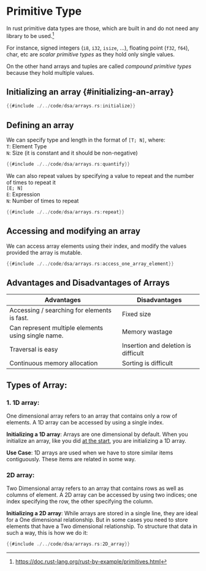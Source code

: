 # Primitive Type
In rust primitive data types are those, which are built in and do not need any library to be used.[^1] 

For instance, signed integers (`i8`, `i32`, `isize`, ...), floating point (`f32`, `f64`), char, etc are *scalar primitive types* as they hold only single values.

On the other hand arrays and tuples are called *compound primitive types* because they hold multiple values.


## Initializing an array {#initializing-an-array}
```rust
{{#include ./../code/dsa/arrays.rs:initialize}}
```

## Defining an array
We can specify type and length in the format of `[T; N]`, where:<br>
`T`: Element Type<br>
`N`: Size (it is constant and it should be non-negative)
```rust
{{#include ./../code/dsa/arrays.rs:quantify}}
```

We can also repeat values by specifying a value to repeat and the number of times to repeat it<br>
`[E; N]`<br>
`E`: Expression<br>
`N`: Number of times to repeat
```rust
{{#include ./../code/dsa/arrays.rs:repeat}}
```

## Accessing and modifying an array
We can access array elements using their index, and modify the values provided the array is mutable.
```rust
{{#include ./../code/dsa/arrays.rs:access_one_array_element}}
```

## Advantages and Disadvantages of Arrays
| **Advantages** | **Disadvantages** |
| --- | --- |
| Accessing / searching for elements is fast. | Fixed size |
| Can represent multiple elements using single name. | Memory wastage |
| Traversal is easy | Insertion and deletion is difficult |
| Continuous memory allocation | Sorting is difficult |

## Types of Array:
### 1. 1D array: 
One dimensional array refers to an array that contains only a row of elements. A 1D array can be accessed by using a single index.

**Initializing a 1D array**: Arrays are one dimensional by default. When you initialize an array, like you did [at the start](#initializing-an-array), you are initializing a 1D array. 	

**Use Case**: 1D arrays are used when we have to store similar items contiguously. These items are related in some way.

### 2D array:
Two Dimensional array refers to an array that contains rows as well as columns of element. A 2D array can be accessed by using two indices; one index specifying the row, the other specifying the column.

**Initializing a 2D array**: While arrays are stored in a single line, they are ideal for a One dimensional relationship. But in some cases you need to store elements that have a Two dimensional relationship. To structure that data in such a way, this is how we do it:
```rust
{{#include ./../code/dsa/arrays.rs:2D_array}}
```

[^1]: <https://doc.rust-lang.org/rust-by-example/primitives.html>